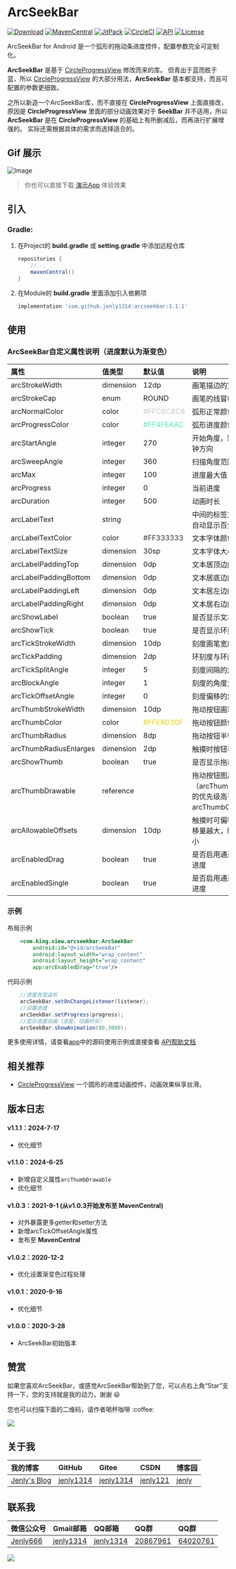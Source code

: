 # ArcSeekBar

[![Download](https://img.shields.io/badge/download-App-blue.svg)](https://raw.githubusercontent.com/jenly1314/ArcSeekBar/master/app/release/app-release.apk)
[![MavenCentral](https://img.shields.io/maven-central/v/com.github.jenly1314/arcseekbar)](https://repo1.maven.org/maven2/com/github/jenly1314/arcseekbar)
[![JitPack](https://jitpack.io/v/jenly1314/ArcSeekBar.svg)](https://jitpack.io/#jenly1314/ArcSeekBar)
[![CircleCI](https://circleci.com/gh/jenly1314/ArcSeekBar.svg?style=svg)](https://circleci.com/gh/jenly1314/ArcSeekBar)
[![API](https://img.shields.io/badge/API-16%2B-blue.svg?style=flat)](https://android-arsenal.com/api?level=16)
[![License](https://img.shields.io/badge/license-MIT-blue.svg)](https://opensource.org/licenses/mit-license.php)

ArcSeekBar for Android 是一个弧形的拖动条进度控件，配置参数完全可定制化。

**ArcSeekBar** 是基于 [CircleProgressView](https://github.com/jenly1314/CircleProgressView) 修改而来的库。
但青出于蓝而胜于蓝，所以 [CircleProgressView](https://github.com/jenly1314/CircleProgressView) 的大部分用法，**ArcSeekBar** 基本都支持，而且可配置的参数更细致。

之所以新造一个ArcSeekBar库，而不直接在 **CircleProgressView** 上面直接改，原因是 **CircleProgressView** 里面的部分动画效果对于 **SeekBar** 并不适用，所以 **ArcSeekBar** 是在 **CircleProgressView** 的基础上有所删减后，而再进行扩展增强的。
实际还需根据具体的需求而选择适合的。

## Gif 展示
![Image](GIF.gif)

> 你也可以直接下载 [演示App](https://raw.githubusercontent.com/jenly1314/ArcSeekBar/master/app/release/app-release.apk) 体验效果

## 引入

### Gradle:
1. 在Project的 **build.gradle** 或 **setting.gradle** 中添加远程仓库

    ```gradle
    repositories {
        //...
        mavenCentral()
    }
    ```

2. 在Module的 **build.gradle** 里面添加引入依赖项
   ```gradle
   implementation 'com.github.jenly1314:arcseekbar:1.1.1'
   ```

## 使用

### ArcSeekBar自定义属性说明（进度默认为渐变色）
| 属性 | 值类型 | 默认值                                  | 说明                                          |
| :------| :------ |:-------------------------------------|:--------------------------------------------|
| arcStrokeWidth | dimension | 12dp                                 | 画笔描边的宽度                                     |
| arcStrokeCap | enum | ROUND                                | 画笔的线冒样式                                     |
| arcNormalColor | color | <font color=#C8C8C8>#FFC8C8C8</font> | 弧形正常颜色                                      |
| arcProgressColor | color | <font color=#4FEAAC>#FF4FEAAC</font> | 弧形进度颜色                                      |
| arcStartAngle | integer | 270                                  | 开始角度，默认十二点钟方向                               |
| arcSweepAngle | integer | 360                                  | 扫描角度范围                                      |
| arcMax | integer | 100                                  | 进度最大值                                       |
| arcProgress | integer | 0                                    | 当前进度                                        |
| arcDuration | integer | 500                                  | 动画时长                                        |
| arcLabelText | string |                                      | 中间的标签文本，默认自动显示百分比                           |
| arcLabelTextColor | color | <font color=#333333>#FF333333</font> | 文本字体颜色                                      |
| arcLabelTextSize | dimension | 30sp                                 | 文本字体大小                                      |
| arcLabelPaddingTop | dimension | 0dp                                  | 文本居顶边内间距                                    |
| arcLabelPaddingBottom | dimension | 0dp                                  | 文本居底边内间距                                    |
| arcLabelPaddingLeft | dimension | 0dp                                  | 文本居左边内间距                                    |
| arcLabelPaddingRight | dimension | 0dp                                  | 文本居右边内间距                                    |
| arcShowLabel | boolean | true                                 | 是否显示文本                                      |
| arcShowTick | boolean | true                                 | 是否显示环刻度                                     |
| arcTickStrokeWidth | dimension | 10dp                                 | 刻度画笔宽度                                      |
| arcTickPadding | dimension | 2dp                                  | 环刻度与环间距                                     |
| arcTickSplitAngle | integer | 5                                    | 刻度间隔的角度大小                                   |
| arcBlockAngle | integer | 1                                    | 刻度的角度大小                                     |
| arcTickOffsetAngle | integer | 0                                    | 刻度偏移的角度大小                                   |
| arcThumbStrokeWidth | dimension | 10dp                                 | 拖动按钮画笔宽度                                    |
| arcThumbColor | color | <font color=#E8D30F>#FFE8D30F</font> | 拖动按钮颜色                                      |
| arcThumbRadius | dimension | 8dp                                  | 拖动按钮半径                                      |
| arcThumbRadiusEnlarges | dimension | 2dp                                  | 触摸时按钮半径放大量                                  |
| arcShowThumb | boolean | true                                 | 是否显示拖动按钮                                    |
| arcThumbDrawable | reference |                                      | 拖动按钮图片（arcThumbDrawable的优先级高于arcThumbColor） |
| arcAllowableOffsets | dimension | 10dp                                 | 触摸时可偏移距离：偏移量越大，触摸精度越小                       |
| arcEnabledDrag | boolean | true                                 | 是否启用通过拖动改变进度                                |
| arcEnabledSingle | boolean | true                                 | 是否启用通过点击改变进度                                |


### 示例

布局示例
```Xml
    <com.king.view.arcseekbar.ArcSeekBar
        android:id="@+id/arcSeekBar"
        android:layout_width="wrap_content"
        android:layout_height="wrap_content"
        app:arcEnabledDrag="true"/>
```

代码示例
```Java
    //进度改变监听
    arcSeekBar.setOnChangeListener(listener);
    //设置进度
    arcSeekBar.setProgress(progress);
    //显示进度动画（进度，动画时长）
    arcSeekBar.showAnimation(80,3000);

```
更多使用详情，请查看[app](app)中的源码使用示例或直接查看 [API帮助文档](https://jenly1314.github.io/ArcSeekBar/api/)

## 相关推荐

- [CircleProgressView](https://github.com/jenly1314/CircleProgressView) 一个圆形的进度动画控件，动画效果纵享丝滑。

<!-- end -->

## 版本日志

#### v1.1.1：2024-7-17
*  优化细节

#### v1.1.0：2024-6-25
*  新增自定义属性`arcThumbDrawable`
*  优化细节

#### v1.0.3：2021-9-1 (从v1.0.3开始发布至 MavenCentral)
*  对外暴露更多getter和setter方法
*  新增arcTickOffsetAngle属性
*  发布至 **MavenCentral**

#### v1.0.2：2020-12-2
*  优化设置渐变色过程处理

#### v1.0.1：2020-9-16
*  优化细节

#### v1.0.0：2020-3-28
*  ArcSeekBar初始版本

## 赞赏
如果您喜欢ArcSeekBar，或感觉ArcSeekBar帮助到了您，可以点右上角“Star”支持一下，您的支持就是我的动力，谢谢 :smiley:
<p>您也可以扫描下面的二维码，请作者喝杯咖啡 :coffee:

<div>
   <img src="https://jenly1314.github.io/image/page/rewardcode.png">
</div>

## 关于我

| 我的博客                                                                                | GitHub                                                                                  | Gitee                                                                                  | CSDN                                                                                 | 博客园                                                                            |
|:------------------------------------------------------------------------------------|:----------------------------------------------------------------------------------------|:---------------------------------------------------------------------------------------|:-------------------------------------------------------------------------------------|:-------------------------------------------------------------------------------|
| <a title="我的博客" href="https://jenly1314.github.io" target="_blank">Jenly's Blog</a> | <a title="GitHub开源项目" href="https://github.com/jenly1314" target="_blank">jenly1314</a> | <a title="Gitee开源项目" href="https://gitee.com/jenly1314" target="_blank">jenly1314</a>  | <a title="CSDN博客" href="http://blog.csdn.net/jenly121" target="_blank">jenly121</a>  | <a title="博客园" href="https://www.cnblogs.com/jenly" target="_blank">jenly</a>  |

## 联系我

| 微信公众号        | Gmail邮箱                                                                          | QQ邮箱                                                                              | QQ群                                                                                                                       | QQ群                                                                                                                       |
|:-------------|:---------------------------------------------------------------------------------|:----------------------------------------------------------------------------------|:--------------------------------------------------------------------------------------------------------------------------|:--------------------------------------------------------------------------------------------------------------------------|
| [Jenly666](http://weixin.qq.com/r/wzpWTuPEQL4-ract92-R) | <a title="给我发邮件" href="mailto:jenly1314@gmail.com" target="_blank">jenly1314</a> | <a title="给我发邮件" href="mailto:jenly1314@vip.qq.com" target="_blank">jenly1314</a> | <a title="点击加入QQ群" href="https://qm.qq.com/cgi-bin/qm/qr?k=6_RukjAhwjAdDHEk2G7nph-o8fBFFzZz" target="_blank">20867961</a> | <a title="点击加入QQ群" href="https://qm.qq.com/cgi-bin/qm/qr?k=Z9pobM8bzAW7tM_8xC31W8IcbIl0A-zT" target="_blank">64020761</a> |

<div>
   <img src="https://jenly1314.github.io/image/page/footer.png">
</div>
